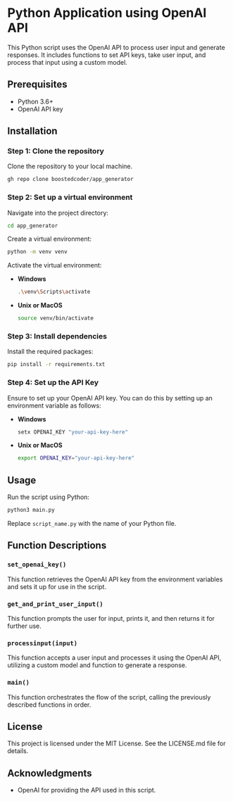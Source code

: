 # Python Application using OpenAI API

This Python script uses the OpenAI API to process user input and generate responses. It includes functions to set API keys, take user input, and process that input using a custom model.

## Prerequisites

-   Python 3.6+
-   OpenAI API key

## Installation

### Step 1: Clone the repository

Clone the repository to your local machine.

```bash
gh repo clone boostedcoder/app_generator
```

### Step 2: Set up a virtual environment

Navigate into the project directory:

```bash
cd app_generator
```

Create a virtual environment:

```bash
python -m venv venv
```

Activate the virtual environment:

-   **Windows**

    ```bash
    .\venv\Scripts\activate
    ```

-   **Unix or MacOS**

    ```bash
    source venv/bin/activate
    ```

### Step 3: Install dependencies

Install the required packages:

```bash
pip install -r requirements.txt
```

### Step 4: Set up the API Key

Ensure to set up your OpenAI API key. You can do this by setting up an environment variable as follows:

-   **Windows**

    ```bash
    setx OPENAI_KEY "your-api-key-here"
    ```

-   **Unix or MacOS**

    ```bash
    export OPENAI_KEY="your-api-key-here"
    ```

## Usage

Run the script using Python:

```bash
python3 main.py
```

Replace `script_name.py` with the name of your Python file.

## Function Descriptions

### `set_openai_key()`

This function retrieves the OpenAI API key from the environment variables and sets it up for use in the script.

### `get_and_print_user_input()`

This function prompts the user for input, prints it, and then returns it for further use.

### `processinput(input)`

This function accepts a user input and processes it using the OpenAI API, utilizing a custom model and function to generate a response.

### `main()`

This function orchestrates the flow of the script, calling the previously described functions in order.

## License

This project is licensed under the MIT License. See the LICENSE.md file for details.

## Acknowledgments

-   OpenAI for providing the API used in this script.

